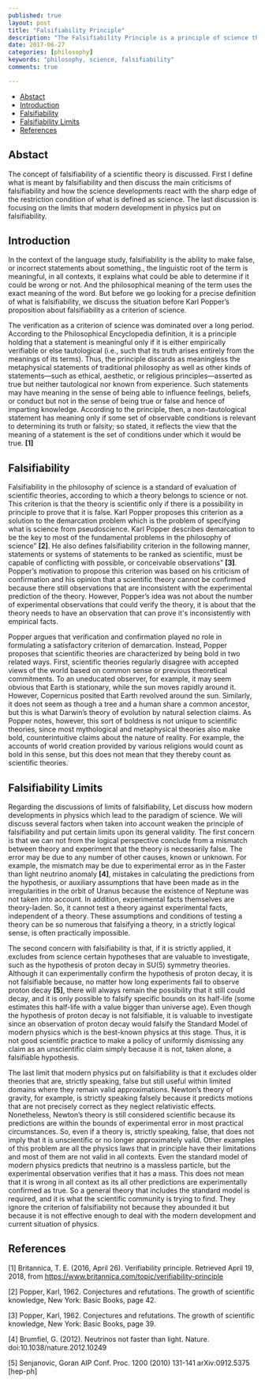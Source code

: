 ```yaml
---
published: true
layout: post
title: "Falsifiability Principle"
description: "The Falsifiability Principle is a principle of science that states that a scientific theory must be falsifiable, meaning that it must be possible to conceive of an observation or experiment that could prove the theory false."
date: 2017-06-27
categories: [philosophy]
keywords: "philosophy, science, falsifiability"
comments: true

---
```


- [Abstact](#abstact)
- [Introduction](#introduction)
- [Falsifiability](#falsifiability)
- [Falsifiability Limits](#falsifiability-limits)
- [References](#references)


## Abstact
The concept of falsifiability of a scientific theory is discussed. First I define what is meant by falsifiability and then discuss the main criticisms of falsifiability and how the science developments react with the sharp edge of the restriction condition of what is defined as science. The last discussion is focusing on the limits that modern development in physics put on falsifiability.

## Introduction

In the context of the language study, falsifiability is the ability to make false, or incorrect statements about something., the linguistic root of the term is meaningful, in all contexts, it explains what could be able to determine if it could be wrong or not. And the philosophical meaning of the term uses the exact meaning of the word. But before we go looking for a precise definition of what is falsifiability, we discuss the situation before Karl Popper’s proposition about falsifiability as a criterion of science.

The verification as a criterion of science was dominated over a long period. According to the Philosophical Encyclopedia definition, it is a principle holding that a statement is meaningful only if it is either empirically verifiable or else tautological (i.e., such that its truth arises entirely from the meanings of its terms). Thus, the principle discards as meaningless the metaphysical statements of traditional philosophy as well as other kinds of statements—such as ethical, aesthetic, or religious principles—asserted as true but neither tautological nor known from experience. Such statements may have meaning in the sense of being able to influence feelings, beliefs, or conduct but not in the sense of being true or false and hence of imparting knowledge. According to the principle, then, a non-tautological statement has meaning only if some set of observable conditions is relevant to determining its truth or falsity; so stated, it reflects the view that the meaning of a statement is the set of conditions under which it would be true. **[1]**

## Falsifiability

Falsifiability in the philosophy of science is a standard of evaluation of scientific theories, according to which a theory belongs to science or not. This criterion is that the theory is scientific only if there is a possibility in principle to prove that it is false. Karl Popper proposes this criterion as a solution to the demarcation problem which is the problem of specifying what is science from pseudoscience. Karl Popper describes demarcation to be the key to most of the fundamental problems in the philosophy of science” **[2]**. He also defines falsifiability criterion in the following manner, statements or systems of statements to be ranked as scientific, must be capable of conflicting with possible, or conceivable observations” **[3]**. Popper’s motivation to propose this criterion was based on his criticism of confirmation and his opinion that a scientific theory cannot be confirmed because there still observations that are inconsistent with the experimental prediction of the theory. However, Popper’s idea was not about the number of experimental observations that could verify the theory, it is about that the theory needs to have an observation that can prove it's inconsistently with empirical facts.

Popper argues that verification and confirmation played no role in formulating a satisfactory criterion of demarcation. Instead, Popper proposes that scientific theories are characterized by being bold in two related ways. First, scientific theories regularly disagree with accepted views of the world based on common sense or previous theoretical commitments. To an uneducated observer, for example, it may seem obvious that Earth is stationary, while the sun moves rapidly around it. However, Copernicus posited that Earth revolved around the sun. Similarly, it does not seem as though a tree and a human share a common ancestor, but this is what Darwin’s theory of evolution by natural selection claims. As Popper notes, however, this sort of boldness is not unique to scientific theories, since most mythological and metaphysical theories also make bold, counterintuitive claims about the nature of reality. For example, the accounts of world creation provided by various religions would count as bold in this sense, but this does not mean that they thereby count as scientific theories.

## Falsifiability Limits

Regarding the discussions of limits of falsifiability, Let discuss how modern developments in physics which lead to the paradigm of science. We will discuss several factors when taken into account weaken the principle of falsifiability and put certain limits upon its general validity. The first concern is that we can not from the logical perspective conclude from a mismatch between theory and experiment that the theory is necessarily false. The error may be due to any number of other causes, known or unknown. For example, the mismatch may be due to experimental error as in the Faster than light neutrino anomaly **[4]**, mistakes in calculating the predictions from the hypothesis, or auxiliary assumptions that have been made as in the irregularities in the orbit of Uranus because the existence of Neptune was not taken into account. In addition, experimental facts themselves are theory-laden. So, it cannot test a theory against experimental facts, independent of a theory. These assumptions and conditions of testing a theory can be so numerous that falsifying a theory, in a strictly logical sense, is often practically impossible.

The second concern with falsifiability is that, if it is strictly applied, it excludes from science certain hypotheses that are valuable to investigate, such as the hypothesis of proton decay in SU(5) symmetry theories. Although it can experimentally confirm the hypothesis of proton decay, it is not falsifiable because, no matter how long experiments fail to observe proton decay **[5]**, there will always remain the possibility that it still could decay, and it is only possible to falsify specific bounds on its half-life (some estimates this half-life with a value bigger than universe age). Even though the hypothesis of proton decay is not falsifiable, it is valuable to investigate since an observation of proton decay would falsify the Standard Model of modern physics which is the best-known physics at this stage. Thus, it is not good scientific practice to make a policy of uniformly dismissing any claim as an unscientific claim simply because it is not, taken alone, a falsifiable hypothesis.

The last limit that modern physics put on falsifiability is that it excludes older theories that are, strictly speaking, false but still useful within limited domains where they remain valid approximations. Newton’s theory of gravity, for example, is strictly speaking falsely because it predicts motions that are not precisely correct as they neglect relativistic effects. Nonetheless, Newton’s theory is still considered scientific because its predictions are within the bounds of experimental error in most practical circumstances. So, even if a theory is, strictly speaking, false, that does not imply that it is unscientific or no longer approximately valid. Other examples of this problem are all the physics laws that in principle have their limitations and most of them are not valid in all contexts. Even the standard model of modern physics predicts that neutrino is a massless particle, but the experimental observation verifies that it has a mass. This does not mean that it is wrong in all context as its all other predictions are experimentally confirmed as true. So a general theory that includes the standard model is required, and it is what the scientific community is trying to find. They ignore the criterion of falsifiability not because they abounded it but because it is not effective enough to deal with the modern development and current situation of physics.

## References

[1] Britannica, T. E. (2016, April 26). Verifiability principle. Retrieved April 19, 2018, from https://www.britannica.com/topic/verifiability-principle

[2] Popper, Karl, 1962. Conjectures and refutations. The growth of scientific knowledge, New York: Basic Books, page 42.

[3] Popper, Karl, 1962. Conjectures and refutations. The growth of scientific knowledge, New York: Basic Books, page 39.

[4] Brumfiel, G. (2012). Neutrinos not faster than light. Nature. doi:10.1038/nature.2012.10249

[5] Senjanovic, Goran AIP Conf. Proc. 1200 (2010) 131-141 arXiv:0912.5375 [hep-ph]
